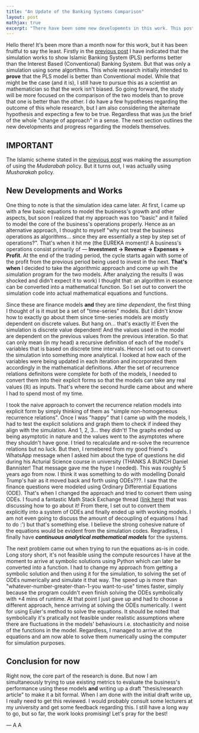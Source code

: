 ```yaml
---
title: "An Update of the Banking Systems Comparison"
layout: post
mathjax: true
excerpt: "There have been some new developemnts in this work. This post is just about an update of the work as a whole."
---
```


Hello there! It's been more than a month now for this work, but it has been fruitful to say the least. Firstly in the [previous post](https://ariqahmer.github.io/comparison-of-banking-systems-part-2/) I have indicated that the simulation works to show Islamic Banking System (PLS) performs better than the Interest Based (Conventional) Banking System. But that was only a simulation using some algortihms. This whole research initially intended to **prove** that the PLS model is better than Conventional model. While that might be the case (and it is), I still have to pursue this as a scientist an mathematician so that the work isn't biased. So going forward, the study will be more focused on the comparison of the two models than to prove that one is better than the other. I do have a few hypotheses regarding the outcome of this whole research, but I am also considering the alternate hypothesis and expecting a few to be true. Regardless that was jus the brief of the whole "change of approach" in a sense. The next section outlines the new developments and progress regarding the models themselves.

## IMPORTANT
The Islamic scheme stated in the [previous post](https://ariqahmer.github.io/comparison-of-banking-systems-part-2/) was making the assumption of using the _Mudarabah_ policy. But it turns out, I was actually using _Musharakah_ policy.

## New Developments and Works
One thing to note is that the simulation idea came later. At first, I came up with a few basic equations to model the business's growth and other aspects, but soon I realized that my approach was too "basic" and it failed to model the core of the business's operations properly. Hence as an alternative approach, I thought to myself "why not treat the business operations as algorithms... since they are essentially a step by step set of operations?". That's when it hit me (the EUREKA moment)! A business's operations consist primarily of &mdash; **Investment &rarr; Revenue &rarr; Expenses &rarr; Profit**. At the end of the trading period, the cycle starts again with some of the profit from the previous period being used to invest in the next. **That's when** I decided to take the algorithmic approach and come up wih the simulation program for the two models. After analyzing the results (I was shocked and didn't expect it to work) I thought that: an algorithm in essence can be converted into a mathematical function. So I set out to convert the simulation code into actual mathematical equations and functions.

Since these are finance models **and** they are _time dependent_, the first thing I thought of is it must be a set of "time-series" models. But I didn't know how to exactly go about them since time-series models are mostly dependent on discrete values. But hang on... that's exactly it! Even the simulation is discrete value dependent! And the values used in the model are dependent on the previous values from the previous interation. So that can only mean (in my head) a recursive definition of each of the model's variables that is based on discrete time intervals. Hence I set out to convert the simulation into something more analytical. I looked at how each of the variables were being updated in each iteration and incorporated them accordingly in the mathematical definitions. After the set of recurrence relations definitons were complete for both of the models, I needed to convert them into their explicit forms so that the models can take any real values ($\mathbb{R}$) as inputs. That's where the second hurdle came about and where I had to spend most of my time.

I took the naive approach to convert the recurrence relation models into explicit form by simply thinking of them as "simple non-homogeneous recurrence relations". Once I was "happy" that I came up with the models, I had to test the explicit solutions and graph them to check if indeed they align with the simulation. And 1, 2, 3... they didn't! The graphs ended up being asymptotic in nature and the values went to the asymptotes where they shouldn't have gone. I tried to recalculate and re-solve the recurrence relations but no luck. But then, I remebered from my good friend's WhatsApp message when I asked him about the type of questions he did during his Acturial Science course in university (THANKS A BUNCH Daniel Bannister! That message gave me the hype I needed). This was roughly 5 years ago from now. I think it was something to do with modelling Donald Trump's hair as it moved back and forth using ODEs???. I saw that the finance questions were modeled using Ordinary Differential Equations (ODE). That's when I changed the approach and tried to convert them using ODEs. I found a fantastic Math Stack Exchange thread ([link here](https://math.stackexchange.com/questions/1773205/relation-between-differential-equations-and-sequence-recursions)) that was discussing how to go about it! From there, I set out to convert them explicitly into a system of ODEs and finally ended up with working models. I am not even going to discuss the amount of decoupling of equations I had to do :') but that's something else. I believe the strong cohesive nature of the equations would be evident from the simulation codes. Regradless, I finally have **_continuous analytical mathematical models_** for the systems.

The next problem came out when trying to run the equations as-is in code. Long story short, it's not feasible using the compute resources I have at the moment to arrive at symbolic solutions using Python which can later be converted into a function. I had to change my approach from getting a symbolic solution and then using it for the simulation, to solving the set of ODEs numerically and simulate it that way. The speed up is more than "whatever-number-greater-than-1-you want-to-use" times faster, simply because the program couldn't even finish solving the ODEs symbolically with +4 mins of runtime. At that point I just gave up and had to choose a different approach, hence arriving at solving the ODEs numerically. I went for using Euler's method to solve the equations. It should be noted that symbolically it's pratically not feasible under realistic assumptions where there are fluctuations in the models' behaviours i.e. stochasticity and noise of the functions in the model. Regardless, I managed to arrive at the equations and am now able to solve them numerically using the computer for simulation purposes.

## Conclusion for now
Right now, the core part of the research is done. But now I am simultaneously trying to use existing metrics to evaluate the business's performance using these models **and** writing up a draft "thesis/research article" to make it a bit formal. When I am done with the initial draft write up, I really need to get this reviewed. I would probably consult some lecturers at my university and get some feedback regarding this. I still have a long way to go, but so far, the work looks promising! Let's pray for the best!

&mdash; A A
